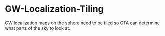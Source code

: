 # GW-Localization-Tiling
GW localization maps on the sphere need to be tiled so CTA can determine what parts of the sky to look at.
